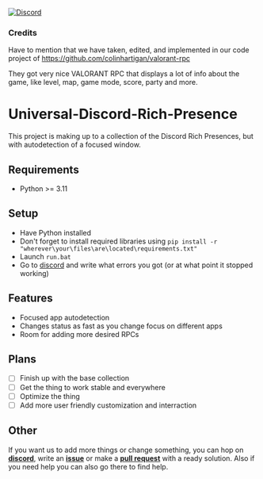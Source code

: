 <a name="top-links" />

[![Discord](https://img.shields.io/discord/1054578014593241179?style=flat&logo=discord&logoColor=ffffff&label=Discord&labelColor=0000ff&link=https%3A%2F%2Fdiscord.gg%2FdzqeXYDDmy)](https://discord.gg/dzqeXYDDmy) 

### Credits
Have to mention that we have taken, edited, and implemented in our code project of https://github.com/colinhartigan/valorant-rpc 

They got very nice VALORANT RPC that displays a lot of info about the game, like level, map, game mode, score, party and more.
# Universal-Discord-Rich-Presence
This project is making up to a collection of the Discord Rich Presences, but with autodetection of a focused window.
## Requirements
- Python >= 3.11
## Setup
- Have Python installed
- Don't forget to install required libraries using `pip install -r "wherever\your\files\are\located\requirements.txt"`
- Launch `run.bat`
- Go to [discord](https://discord.gg/dzqeXYDDmy) and write what errors you got (or at what point it stopped working)
## Features
- Focused app autodetection
- Changes status as fast as you change focus on different apps
- Room for adding more desired RPCs
## Plans
- [ ] Finish up with the base collection
- [ ] Get the thing to work stable and everywhere
- [ ] Optimize the thing
- [ ] Add more user friendly customization and interraction
## Other
If you want us to add more things or change something, you can hop on [**discord**](#top-links), write an [**issue**](https://github.com/Purple-Palm/Universal-Discord-Rich-Presence/issues) or make a [**pull request**](https://github.com/Purple-Palm/Universal-Discord-Rich-Presence/pulls) with a ready solution.
Also if you need help you can also go there to find help.
